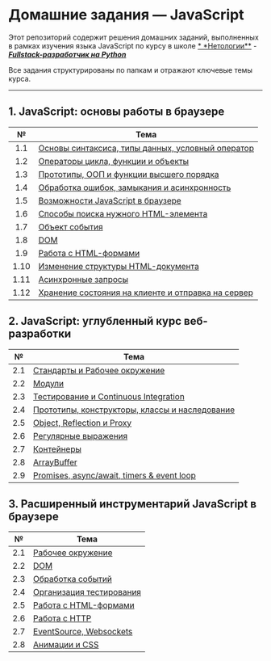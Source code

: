 # Домашние задания — JavaScript

Этот репозиторий содержит решения домашних заданий, выполненных в рамках изучения языка JavaScript по курсу в школе [\*
\*Нетологии\*\*](https://netology.ru/) - [
**_Fullstack-разработчик на Python_**](https://netology.ru/programs/fullstack-python-dev)

Все задания структурированы по папкам и отражают ключевые темы курса.

---

## 1. JavaScript: основы работы в браузере

|  №   | Тема                                                                                   |
| :--: | -------------------------------------------------------------------------------------- |
| 1.1  | [Основы синтаксиса, типы данных, условный оператор](/01_basic-syntax-types-conditions) |
| 1.2  | [Операторы цикла, функции и объекты](/02_loops-functions-objects/)                     |
| 1.3  | [Прототипы, ООП и функции высшего порядка](/03_prototypes-oop-hof/)                    |
| 1.4  | [Обработка ошибок, замыкания и асинхронность](/04_error-handling-closures-async/)      |
| 1.5  | [Возможности JavaScript в браузере](/05_javascript-browser-apis/)                      |
| 1.6  | [Способы поиска нужного HTML-элемента](/06_finding-dom-elements/)                      |
| 1.7  | [Объект события](/07_event-object/)                                                    |
| 1.8  | [DOM](/08_DOM/)                                                                        |
| 1.9  | [Работа с HTML-формами](/09_working-with-html-forms/)                                  |
| 1.10 | [Изменение структуры HTML-документа](/10_modifying-html-structure/)                    |
| 1.11 | [Асинхронные запросы](/11_asynchronous-requests/)                                      |
| 1.12 | [Хранение состояния на клиенте и отправка на сервер](/12_client-side-state-storage/)   |

## 2. JavaScript: углубленный курс веб-разработки

|  №  | Тема                                                                           |
| :-: | ------------------------------------------------------------------------------ |
| 2.1 | [Стандарты и Рабочее окружение](/13_standards-and-development-environment/)    |
| 2.2 | [Модули](/14_modules/)                                                         |
| 2.3 | [Тестирование и Continuous Integration](/15_unit-tests/)                       |
| 2.4 | [Прототипы, конструкторы, классы и наследование](/16_classes-and-inheritance/) |
| 2.5 | [Object, Reflection и Proxy](/17_object-reflection-proxy/)                     |
| 2.6 | [Регулярные выражения](/17_object-reflection-proxy/)                           |
| 2.7 | [Контейнеры](/18_containers/)                                                  |
| 2.8 | [ArrayBuffer](/19_array-buffer/)                                               |
| 2.9 | [Promises, async/await, timers & event loop](/20_promises-async-await/)        |

## 3. Расширенный инструментарий JavaScript в браузере

|  №  | Тема                                                     |
| :-: | -------------------------------------------------------- |
| 2.1 | [Рабочее окружение](/21_working-environment/)            |
| 2.2 | [DOM](/22_DOM/)                                          |
| 2.3 | [Обработка событий](/23_event-handling/)                 |
| 2.4 | [Организация тестирования](/24_organization-of-testing/) |
| 2.5 | [Работа с HTML-формами](/25_working-html-form/)          |
| 2.6 | [Работа с HTTP](/26_working-with-http/)                  |
| 2.7 | [EventSource, Websockets](/27_event-source-websocket/)   |
| 2.8 | [Анимации и CSS](/28_animation/)                         |
